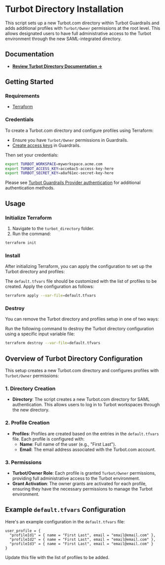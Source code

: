 # Turbot Directory Installation

This script sets up a new Turbot.com directory within Turbot Guardrails and adds additional profiles with `Turbot/Owner` permissions at the root level. This allows designated users to have full administrative access to the Turbot environment through the new SAML-integrated directory.

## Documentation

- **[Review Turbot Directory Documentation →](https://turbot.com/guardrails/docs/guides/directories/local#create-a-turbot-directory)**

## Getting Started

### Requirements

- [Terraform](https://developer.hashicorp.com/terraform/install)

### Credentials

To create a Turbot.com directory and configure profiles using Terraform:

- Ensure you have `Turbot/Owner` permissions in Guardrails.
- [Create access keys](https://turbot.com/guardrails/docs/guides/iam/access-keys#generate-a-new-guardrails-api-access-key) in Guardrails.

Then set your credentials:

```sh
export TURBOT_WORKSPACE=myworkspace.acme.com
export TURBOT_ACCESS_KEY=acce6ac5-access-key-here
export TURBOT_SECRET_KEY=a8af61ec-secret-key-here
```

Please see [Turbot Guardrails Provider authentication](https://registry.terraform.io/providers/turbot/turbot/latest/docs#authentication) for additional authentication methods.

## Usage

### Initialize Terraform

1. Navigate to the `turbot_directory` folder.
2. Run the command:

```sh
terraform init
```

### Install

After initializing Terraform, you can apply the configuration to set up the Turbot directory and profiles:

The `default.tfvars` file should be customized with the list of profiles to be created. Apply the configuration as follows:

```sh
terraform apply --var-file=default.tfvars
```

### Destroy

You can remove the Turbot directory and profiles setup in one of two ways:

Run the following command to destroy the Turbot directory configuration using a specific input variable file:

```sh
terraform destroy --var-file=default.tfvars
```

## Overview of Turbot Directory Configuration

This setup creates a new Turbot.com directory and configures profiles with `Turbot/Owner` permissions:

### 1. Directory Creation

- **Directory**: The script creates a new Turbot.com directory for SAML authentication. This allows users to log in to Turbot workspaces through the new directory.

### 2. Profile Creation

- **Profiles**: Profiles are created based on the entries in the `default.tfvars` file. Each profile is configured with:
  - **Name**: Full name of the user (e.g., "First Last").
  - **Email**: The email address associated with the Turbot.com account.

### 3. Permissions

- **Turbot/Owner Role**: Each profile is granted `Turbot/Owner` permissions, providing full administrative access to the Turbot environment.
- **Grant Activation**: The owner grants are activated for each profile, ensuring they have the necessary permissions to manage the Turbot environment.

## Example `default.tfvars` Configuration

Here's an example configuration in the `default.tfvars` file:

```hcl
user_profile = {
  "profileId1" = { name = "First Last", email = "email@email.com" },
  "profileId2" = { name = "First Last", email = "email@email.com" },
  "profileId3" = { name = "First Last", email = "email@email.com" }
}
```

Update this file with the list of profiles to be added.
